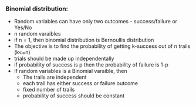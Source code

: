 ### Binomial distribution:
- Random variables can have only two outcomes  - success/failure or Yes/No
- n random varaibles
- if n = 1, then binomial distribution is Bernoullis distribution
- The objective is to find the probability of getting k-success out of n trails (k<=n)
- trials should be made up independentally
- if probability of success is p then the probability of failure is 1-p
- If random variables is a Binomial varaible, then
   - The trails are independent
   - each trail has either success or failure outcome
   - fixed number of trails
   - probability of success should be constant
